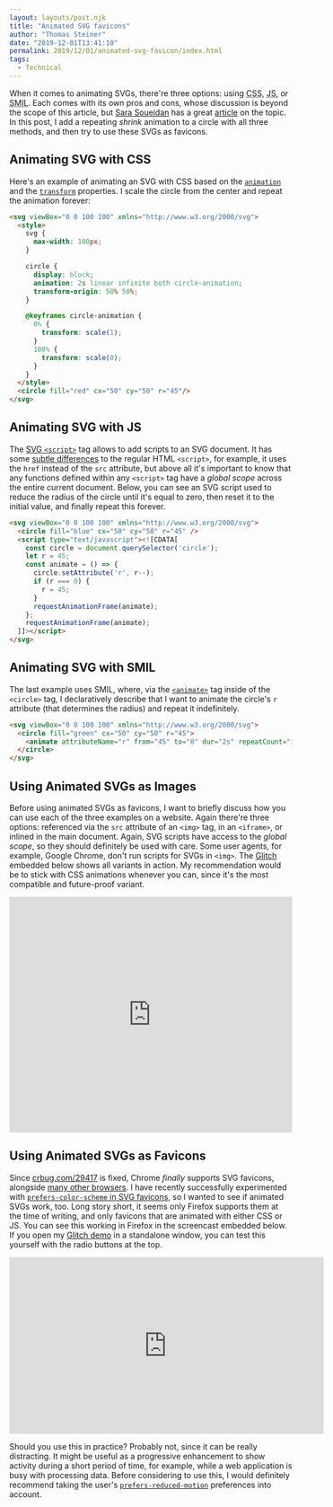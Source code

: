 ```yaml
---
layout: layouts/post.njk
title: "Animated SVG favicons"
author: "Thomas Steiner"
date: "2019-12-01T13:41:10"
permalink: 2019/12/01/animated-svg-favicon/index.html
tags:
  - Technical
---
```


When it comes to animating SVGs, there're three options: using
<abbr title="Cascading Style Sheets">CSS</abbr>,
<abbr title="JavaScript">JS</abbr>, or
<abbr title="Synchronized Multimedia Integration Language">SMIL</abbr>.
Each comes with its own pros and cons, whose discussion is beyond the scope of this article,
but [Sara Soueidan](https://www.sarasoueidan.com/) has a great
[article](https://theblog.adobe.com/the-state-of-svg-animation) on the topic.
In this post, I add a repeating *shrink* animation to a circle with all three methods,
and then try to use these SVGs as favicons.

## Animating SVG with CSS

Here's an example of animating an SVG with CSS based on the
[`animation`](https://developer.mozilla.org/en-US/docs/Web/CSS/animation) and the
[`transform`](https://developer.mozilla.org/en-US/docs/Web/CSS/transform) properties.
I scale the circle from the center and repeat the animation forever:

```html
<svg viewBox="0 0 100 100" xmlns="http://www.w3.org/2000/svg">
  <style>
    svg {
      max-width: 100px;
    }

    circle {
      display: block;
      animation: 2s linear infinite both circle-animation;
      transform-origin: 50% 50%;
    }

    @keyframes circle-animation {
      0% {
        transform: scale(1);
      }
      100% {
        transform: scale(0);
      }
    }
  </style>
  <circle fill="red" cx="50" cy="50" r="45"/>
</svg>
```

## Animating SVG with JS

The [SVG `<script>`](https://developer.mozilla.org/en-US/docs/Web/SVG/Element/script)
tag allows to add scripts to an SVG document.
It has some [subtle differences](https://svgwg.org/svg2-draft/interact.html#ScriptElement)
to the regular HTML `<script>`, for example, it uses the `href` instead of the `src` attribute,
but above all it's important to know that any functions defined within any `<script>` tag
have a *global scope* across the entire current document.
Below, you can see an SVG script used to reduce the radius of the circle until it's equal to zero,
then reset it to the initial value, and finally repeat this forever.

```html
<svg viewBox="0 0 100 100" xmlns="http://www.w3.org/2000/svg">
  <circle fill="blue" cx="50" cy="50" r="45" />
  <script type="text/javascript"><![CDATA[
    const circle = document.querySelector('circle');
    let r = 45;
    const animate = () => {
      circle.setAttribute('r', r--);
      if (r === 0) {
        r = 45;
      }
      requestAnimationFrame(animate);
    };
    requestAnimationFrame(animate);
  ]]></script>
</svg>
```

## Animating SVG with SMIL

The last example uses SMIL, where, via the
[`<animate>`](https://developer.mozilla.org/en-US/docs/Web/SVG/SVG_animation_with_SMIL)
tag inside of the `<circle>` tag, I declaratively describe that I want to
animate the circle's `r` attribute (that determines the radius) and repeat it indefinitely.

```html
<svg viewBox="0 0 100 100" xmlns="http://www.w3.org/2000/svg">
  <circle fill="green" cx="50" cy="50" r="45">
    <animate attributeName="r" from="45" to="0" dur="2s" repeatCount="indefinite"/>
  </circle>
</svg>
```

## Using Animated SVGs as Images

Before using animated SVGs as favicons, I want to briefly discuss
how you can use each of the three examples on a website.
Again there're three options: referenced via the `src` attribute of an `<img>` tag,
in an `<iframe>`, or inlined in the main document.
Again, SVG scripts have access to the *global scope*, so they should definitely be used with care.
Some user agents, for example, Google Chrome, don't run scripts for SVGs in `<img>`.
The [Glitch](https://glitch.com/~animated-svg-favicon) embedded below shows all variants in action.
My recommendation would be to stick with CSS animations whenever you can,
since it's the most compatible and future-proof variant.

<div class="glitch-embed-wrap" style="height: 420px; width: 100%;">
  <iframe
    src="https://glitch.com/embed/#!/embed/animated-svg-favicon?path=icon_js.svg&previewSize=100"
    title="animated-svg-favicon on Glitch"
    allow="geolocation; microphone; camera; midi; vr; encrypted-media"
    style="height: 100%; width: 100%; border: 0;"
    loading="lazy">
  </iframe>
</div>

## Using Animated SVGs as Favicons

Since [crbug.com/29417](https://crbug.com/29417) is fixed, Chrome *finally* supports SVG favicons,
alongside [many other browsers](https://caniuse.com/#feat=link-icon-svg).
I have recently successfully experimented with
[`prefers-color-scheme` in SVG favicons](/2019/09/21/prefers-color-scheme-in-svg-favicons-for-dark-mode-icons/),
so I wanted to see if animated SVGs work, too.
Long story short, it seems only Firefox supports them at the time of writing,
and only favicons that are animated with either CSS or JS.
You can see this working in Firefox in the screencast embedded below.
If you open my [Glitch demo](https://animated-svg-favicon.glitch.me/) in a standalone window,
you can test this yourself with the radio buttons at the top.

<iframe width="560" height="315" src="https://www.youtube-nocookie.com/embed/SlesN-eGdIE" frameborder="0" allow="accelerometer; autoplay; encrypted-media; gyroscope; picture-in-picture" allowfullscreen loading="lazy"></iframe>

Should you use this in practice?
Probably not, since it can be really distracting.
It might be useful as a progressive enhancement to show activity during a short period of time,
for example, while a web application is busy with processing data.
Before considering to use this, I would definitely recommend taking the user's
[`prefers-reduced-motion`](https://developers.google.com/web/updates/2019/03/prefers-reduced-motion)
preferences into account.
